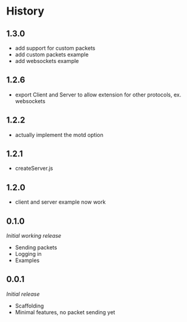 History
=======

## 1.3.0
* add support for custom packets
* add custom packets example
* add websockets example

## 1.2.6
* export Client and Server to allow extension for other protocols, ex. websockets

## 1.2.2

* actually implement the motd option

## 1.2.1

* createServer.js

## 1.2.0

* client and server example now work


## 0.1.0
*Initial working release*

- Sending packets
- Logging in
- Examples


## 0.0.1
*Initial release*
- Scaffolding
- Minimal features, no packet sending yet
